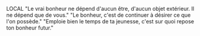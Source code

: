 LOCAL
"Le vrai bonheur ne dépend d'aucun être, d'aucun objet extérieur. Il ne dépend que de vous." "Le bonheur, c'est de continuer à désirer ce que l'on possède." "Emploie bien le temps de ta jeunesse, c'est sur quoi repose ton bonheur futur."
